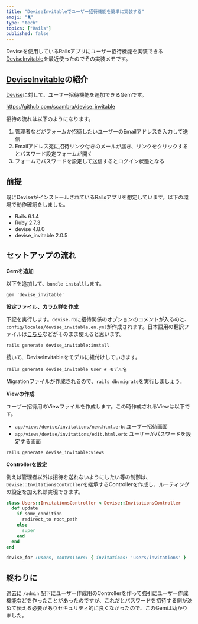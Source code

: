 ```yaml
---
title: "DeviseInvitableでユーザー招待機能を簡単に実装する"
emoji: "🐈"
type: "tech" 
topics: ["Rails"]
published: false
---
```


Deviseを使用しているRailsアプリにユーザー招待機能を実装できる[DeviseInvitable](https://github.com/scambra/devise_invitable)を最近使ったのでその実装メモです。

## [DeviseInvitable](https://github.com/scambra/devise_invitable)の紹介

[Devise](https://github.com/heartcombo/devise)に対して、ユーザー招待機能を追加できるGemです。

https://github.com/scambra/devise_invitable

招待の流れは以下のようになります。

1. 管理者などがフォームか招待したいユーザーのEmailアドレスを入力して送信
1. Emailアドレス宛に招待リンク付きのメールが届き、リンクをクリックするとパスワード設定フォームが開く
1. フォームでパスワードを設定して送信するとログイン状態となる

## 前提

既にDeviseがインストールされているRailsアプリを想定しています。以下の環境で動作確認をしました。

- Rails 6.1.4
- Ruby 2.7.3
- devise 4.8.0
- devise_invitable 2.0.5


## セットアップの流れ

**Gemを追加**

以下を追加して、`bundle install`します。

```rb:Gemfile
gem 'devise_invitable'
```

**設定ファイル、カラム群を作成**

下記を実行します。`devise.rb`に招待関係のオプションのコメントが入るのと、`config/locales/devise_invitable.en.yml`が作成されます。日本語用の翻訳ファイルは[こちら](https://github.com/helpyio/helpy/blob/master/config/locales/devise_invitable/devise_invitable.ja.yml)などがそのまま使えると思います。

```shell
rails generate devise_invitable:install
```

続いて、DeviseInvitableをモデルに紐付けしていきます。

```shell
rails generate devise_invitable User # モデル名
```

Migrationファイルが作成されるので、`rails db:migrate`を実行しましょう。

**Viewの作成**

ユーザー招待用のViewファイルを作成します。この時作成されるViewは以下です。

- `app/views/devise/invitations/new.html.erb`: ユーザー招待画面
- `app/views/devise/invitations/edit.html.erb`: ユーザーがパスワードを設定する画面

```shell
rails generate devise_invitable:views
```

**Controllerを設定**

例えば管理者以外は招待を送れないようにしたい等の制御は、`Devise::InvitationsController`を継承するControllerを作成し、ルーティングの設定を加えれば実現できます。

```rb:app/controllers/users/invitations_controller.rb
class Users::InvitationsController < Devise::InvitationsController
  def update
    if some_condition
      redirect_to root_path
    else
      super
    end
  end
end
```


```rb:routes.rb
devise_for :users, controllers: { invitations: 'users/invitations' }
```

## 終わりに

過去に `/admin` 配下にユーザー作成用のControllerを作って強引にユーザー作成機能などを作ったことがあったのですが、これだとパスワードを招待する側が決めて伝える必要がありセキュリティ的に良くなかったので、このGemは助かりました。
